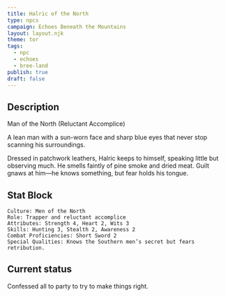 ```yaml
---
title: Halric of the North
type: npcs
campaign: Echoes Beneath the Mountains
layout: layout.njk
theme: tor
tags:
  - npc
  - echoes
  - bree-land
publish: true
draft: false
---
```


## Description
Man of the North (Reluctant Accomplice)
<p class="dropcap">A lean man with a sun-worn face and sharp blue eyes that never stop scanning his surroundings.<p/> Dressed in patchwork leathers, Halric keeps to himself, speaking little but observing much. He smells faintly of pine smoke and dried meat. Guilt gnaws at him—he knows something, but fear holds his tongue.

## Stat Block

```
Culture: Men of the North
Role: Trapper and reluctant accomplice
Attributes: Strength 4, Heart 2, Wits 3
Skills: Hunting 3, Stealth 2, Awareness 2
Combat Proficiencies: Short Sword 2
Special Qualities: Knows the Southern men’s secret but fears retribution.
```

## Current status
Confessed all to party to try to make things right.